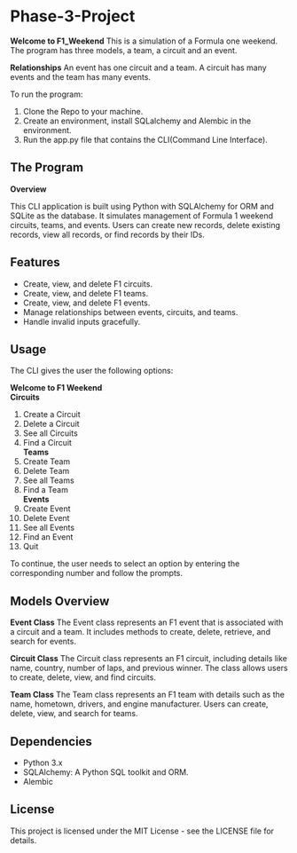 # Phase-3-Project

**Welcome to F1_Weekend**
This is a simulation of a Formula one weekend. The program has three models, a team, a circuit and an event.

**Relationships**
An event has one circuit and a team. A circuit has many events and the team has many events.

To run the program:

1. Clone the Repo to your machine.
2. Create an environment, install SQLalchemy and Alembic in the environment.
3. Run the app.py file that contains the CLI(Command Line Interface).

## The Program

**Overview**

This CLI application is built using Python with SQLAlchemy for ORM and SQLite as the database. It simulates management of Formula 1 weekend circuits, teams, and events. Users can create new records, delete existing records, view all records, or find records by their IDs.

## Features

- Create, view, and delete F1 circuits.
- Create, view, and delete F1 teams.
- Create, view, and delete F1 events.
- Manage relationships between events, circuits, and teams.
- Handle invalid inputs gracefully.

## Usage

The CLI gives the user the following options:

**Welcome to F1 Weekend**<br>
**Circuits**<br>

1. Create a Circuit
2. Delete a Circuit
3. See all Circuits
4. Find a Circuit<br>
   **Teams**<br>
5. Create Team
6. Delete Team
7. See all Teams
8. Find a Team<br>
   **Events**<br>
9. Create Event
10. Delete Event
11. See all Events
12. Find an Event
13. Quit

To continue, the user needs to select an option by entering the corresponding number and follow the prompts.

## Models Overview

**Event Class**
The Event class represents an F1 event that is associated with a circuit and a team. It includes methods to create, delete, retrieve, and search for events.

**Circuit Class**
The Circuit class represents an F1 circuit, including details like name, country, number of laps, and previous winner. The class allows users to create, delete, view, and find circuits.

**Team Class**
The Team class represents an F1 team with details such as the name, hometown, drivers, and engine manufacturer. Users can create, delete, view, and search for teams.

## Dependencies

- Python 3.x
- SQLAlchemy: A Python SQL toolkit and ORM.
- Alembic

## License

This project is licensed under the MIT License - see the LICENSE file for details.

